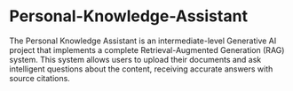 # Personal-Knowledge-Assistant
The Personal Knowledge Assistant is an intermediate-level Generative AI project that implements a complete Retrieval-Augmented Generation (RAG) system. This system allows users to upload their documents and ask intelligent questions about the content, receiving accurate answers with source citations.
